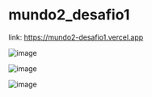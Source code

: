 # mundo2_desafio1

link: https://mundo2-desafio1.vercel.app

![image](https://github.com/PedroArthur0/mundo2_desafio1/assets/136533459/1743d3ed-46aa-40c4-8dc7-7aca423bfebe)

![image](https://github.com/PedroArthur0/mundo2_desafio1/assets/136533459/e5db3ae9-b2a6-497b-876a-781056adbba8)

![image](https://github.com/PedroArthur0/mundo2_desafio1/assets/136533459/3f071321-42e7-4742-ab42-4c9f0d353ccc)
